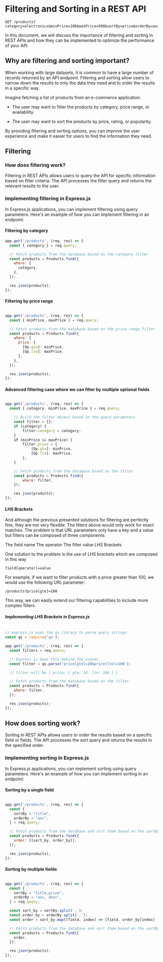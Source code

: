 # Filtering and Sorting in a REST API

````http
GET /products?category=electronics&minPrice=100&maxPrice=500&sortBy=price&orderBy=asc
````

In this document, we will discuss the importance of filtering and sorting in REST APIs and how they can be implemented to optimize the performance of your API.

## Why are filtering and sorting important?

When working with large datasets, it is common to have a large number of records returned by an API endpoint. Filtering and sorting allow users to narrow down the results to only the data they need and to order the results in a specific way.

Imagine fetching a list of products from an e-commerce application.

- The user may want to filter the products by category, price range, or availability.

- The user may want to sort the products by price, rating, or popularity.

By providing filtering and sorting options, you can improve the user experience and make it easier for users to find the information they need.


## Filtering

### How does filtering work?

Filtering in REST APIs allows users to query the API for specific information based on filter criteria. The API processes the filter query and returns the relevant results to the user.

### Implementing filtering in Express.js

In Express.js applications, you can implement filtering using query parameters. Here's an example of how you can implement filtering in an endpoint:

#### Filtering by category

```javascript
app.get('/products', (req, res) => {
  const { category } = req.query;

  // Fetch products from the database based on the category filter
  const products = Products.find({
    where: {
      category,
    },
  });

  res.json(products);
});
```

#### Filtering by price range

```javascript

app.get('/products', (req, res) => {
  const { minPrice, maxPrice } = req.query;

  // Fetch products from the database based on the price range filter
  const products = Products.find({
    where: {
      price: {
        [Op.gte]: minPrice,
        [Op.lte]: maxPrice,
      },
    },
  });

  res.json(products);
});
```

#### Advanced filtering case where we can filter by multiple optional fields

```javascript

app.get('/products', (req, res) => {
  const { category, minPrice, maxPrice } = req.query;

    // Build the filter object based on the query parameters
    const filter = {};
    if (category) {
        filter.category = category;
    }
    if (minPrice && maxPrice) {
        filter.price = {
            [Op.gte]: minPrice,
            [Op.lte]: maxPrice,
        };
    }

    // Fetch products from the database based on the filter
    const products = Products.find({
        where: filter,
    });

    res.json(products);
});

```

#### LHS Brackets

And although the previous presented solutions for filtering are perfectly fine, they are not very flexible. The filters above would only work for exact matches. The problem is that URL parameters only have a key and a value but filters can be composed of three components:

The field name
The operator
The filter value
LHS Brackets

One solution to the problem is the use of LHS brackets which are composed in this way

`field[operator]=value`

For example, if we want to filter products with a price greater than 100, we would use the following URL parameter:

`/products?price[gte]=100`

This way, we can easily extend our filtering capabilities to include more complex filters.

##### Implementing LHS Brackets in Express.js

```javascript

// express.js uses the qs library to parse query strings
const qs = require('qs');

app.get('/products', (req, res) => {
  const filters = req.query;

  // Express js does this behind the scenes
  const filter = qs.parse('price[gte]=10&price[lte]=100');

  // filter will be { price: { gte: 10, lte: 100 } }

  // Fetch products from the database based on the filter
  const products = Products.find({
    where: filter,
  });

  res.json(products);
});

```

## How does sorting work?

Sorting in REST APIs allows users to order the results based on a specific field or fields. The API processes the sort query and returns the results in the specified order.

### Implementing sorting in Express.js

In Express.js applications, you can implement sorting using query parameters. Here's an example of how you can implement sorting in an endpoint:

#### Sorting by a single field

```javascript

app.get('/products', (req, res) => {
  const {     
    sortBy = "title",
    orderBy = "asc",
  } = req.query;

  // Fetch products from the database and sort them based on the sortBy parameter
  const products = Products.find({
    order: [[sort_by, order_by]],
  });

  res.json(products);
});
```

#### Sorting by multiple fields

```javascript

app.get('/products', (req, res) => {
  const {     
    sortBy = "title,price",
    orderBy = "asc, desc",
  } = req.query;

  const sort_by = sortBy.split(',');
  const order_by = orderBy.split(',');
  const order = sort_by.map((field, index) => [field, order_by[index] || 'asc']);

  // Fetch products from the database and sort them based on the sortBy parameter
  const products = Products.find({
    order,
  });

  res.json(products);
});
```


